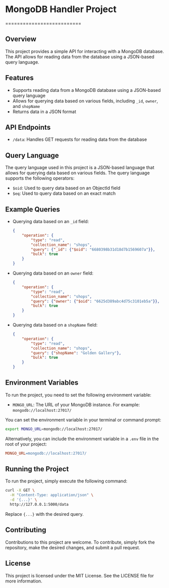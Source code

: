 

# MongoDB Handler Project
==========================

## Overview

This project provides a simple API for interacting with a MongoDB database. The API allows for reading data from the database using a JSON-based query language.

## Features

- Supports reading data from a MongoDB database using a JSON-based query language
- Allows for querying data based on various fields, including `_id`, `owner`, and `shopName`
- Returns data in a JSON format

## API Endpoints

- `/data`: Handles GET requests for reading data from the database

## Query Language

The query language used in this project is a JSON-based language that allows for querying data based on various fields. The query language supports the following operators:

- `$oid`: Used to query data based on an ObjectId field
- `$eq`: Used to query data based on an exact match

## Example Queries

- Querying data based on an `_id` field:

    ```json
    {
        "operation": {
            "type": "read",
            "collection_name": "shops",
            "query": {"_id": {"$oid": "6680398b31d18d7b1569607a"}},
            "bulk": true
        }
    }
    ```

- Querying data based on an `owner` field:

    ```json
    {
        "operation": {
            "type": "read",
            "collection_name": "shops",
            "query": {"owner": {"$oid": "6625d389abc4d75c3101eb5a"}},
            "bulk": true
        }
    }
    ```

- Querying data based on a `shopName` field:

    ```json
    {
        "operation": {
            "type": "read",
            "collection_name": "shops",
            "query": {"shopName": "Golden Gallery"},
            "bulk": true
        }
    }
    ```

## Environment Variables

To run the project, you need to set the following environment variable:

- `MONGO_URL`: The URL of your MongoDB instance. For example: `mongodb://localhost:27017/`

You can set the environment variable in your terminal or command prompt:

```bash
export MONGO_URL=mongodb://localhost:27017/
```

Alternatively, you can include the environment variable in a `.env` file in the root of your project:

```makefile
MONGO_URL=mongodb://localhost:27017/
```

## Running the Project

To run the project, simply execute the following command:

```bash
curl -X GET \
  -H "Content-Type: application/json" \
  -d '{...}' \
  http://127.0.0.1:5000/data
```

Replace `{...}` with the desired query.

## Contributing

Contributions to this project are welcome. To contribute, simply fork the repository, make the desired changes, and submit a pull request.

## License

This project is licensed under the MIT License. See the LICENSE file for more information.
